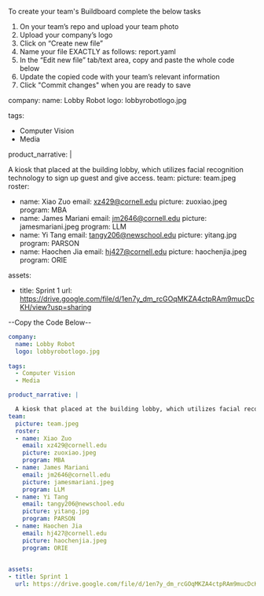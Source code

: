 To create your team's Buildboard complete the below tasks

1. On your team’s repo and upload your team photo
2. Upload your company’s logo
3. Click on “Create new file”
4. Name your file EXACTLY as follows: report.yaml
5. In the “Edit new file” tab/text area, copy and paste the whole code below
6. Update the copied code with your team’s relevant information
7. Click "Commit changes" when you are ready to save


company:
  name: Lobby Robot
  logo: lobbyrobotlogo.jpg
  
tags:
  - Computer Vision
  - Media

product_narrative: |

  A kiosk that placed at the building lobby, which utilizes facial recognition technology to sign up guest and give access.
team:
  picture: team.jpeg
  roster:
  - name: Xiao Zuo
    email: xz429@cornell.edu
    picture: zuoxiao.jpeg
    program: MBA
  - name: James Mariani
    email: jm2646@cornell.edu
    picture: jamesmariani.jpeg
    program: LLM
  - name: Yi Tang
    email: tangy206@newschool.edu
    picture: yitang.jpg
    program: PARSON
  - name: Haochen Jia
    email: hj427@cornell.edu
    picture: haochenjia.jpeg
    program: ORIE    
    

assets:
- title: Sprint 1
  url: https://drive.google.com/file/d/1en7y_dm_rcGOqMKZA4ctpRAm9mucDcKH/view?usp=sharing

--Copy the Code Below--
```yaml
company:
  name: Lobby Robot
  logo: lobbyrobotlogo.jpg
  
tags:
  - Computer Vision
  - Media

product_narrative: |

  A kiosk that placed at the building lobby, which utilizes facial recognition technology to sign up guest and give access.
team:
  picture: team.jpeg
  roster:
  - name: Xiao Zuo
    email: xz429@cornell.edu
    picture: zuoxiao.jpeg
    program: MBA
  - name: James Mariani
    email: jm2646@cornell.edu
    picture: jamesmariani.jpeg
    program: LLM
  - name: Yi Tang
    email: tangy206@newschool.edu
    picture: yitang.jpg
    program: PARSON
  - name: Haochen Jia
    email: hj427@cornell.edu
    picture: haochenjia.jpeg
    program: ORIE    
    

assets:
- title: Sprint 1
  url: https://drive.google.com/file/d/1en7y_dm_rcGOqMKZA4ctpRAm9mucDcKH/view?usp=sharing

